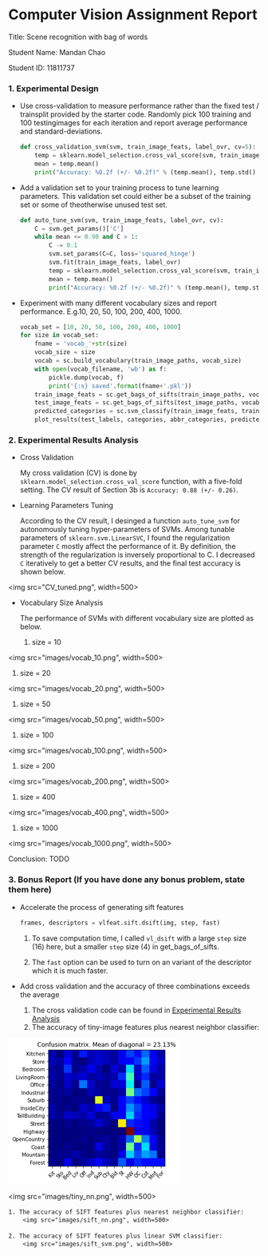 # Computer Vision Assignment Report

Title: Scene recognition with bag of words

Student Name: Mandan Chao

Student ID: 11811737

### 1. Experimental Design

- Use cross-validation to measure performance rather than the fixed test / trainsplit provided by the starter code. Randomly pick 100 training and 100 testingimages for each iteration and report average performance and standard-deviations.

    ```python
    def cross_validation_svm(svm, train_image_feats, label_ovr, cv=5):
        temp = sklearn.model_selection.cross_val_score(svm, train_image_feats, label_ovr, cv=cv)
        mean = temp.mean()
        print("Accuracy: %0.2f (+/- %0.2f)" % (temp.mean(), temp.std() * 2))
    ```

- Add a validation set to your training process to tune learning parameters. This validation set could either be a subset of the training set or some of theotherwise unused test set.

    ```python
    def auto_tune_svm(svm, train_image_feats, label_ovr, cv):
        C = svm.get_params()['C']
        while mean <= 0.90 and C > 1:
            C -= 0.1
            svm.set_params(C=C, loss='squared_hinge')
            svm.fit(train_image_feats, label_ovr)
            temp = sklearn.model_selection.cross_val_score(svm, train_image_feats, label_ovr, cv=cv)
            mean = temp.mean()
            print("Accuracy: %0.2f (+/- %0.2f)" % (temp.mean(), temp.std() * 2))
    ```

- Experiment with many different vocabulary sizes and report performance. E.g.10, 20, 50, 100, 200, 400, 1000.

    ```python
    vocab_set = [10, 20, 50, 100, 200, 400, 1000]
    for size in vocab_set:
        fname = 'vocab_'+str(size)
        vocab_size = size
        vocab = sc.build_vocabulary(train_image_paths, vocab_size)
        with open(vocab_filename, 'wb') as f:
            pickle.dump(vocab, f)
            print('{:s} saved'.format(fname+'.pkl'))
        train_image_feats = sc.get_bags_of_sifts(train_image_paths, vocab_filename)
        test_image_feats = sc.get_bags_of_sifts(test_image_paths, vocab_filename)
        predicted_categories = sc.svm_classify(train_image_feats, train_labels, test_image_feats)
        plot_results(test_labels, categories, abbr_categories, predicted_categories, fname+'.png')
    ```

### 2. Experimental Results Analysis

- Cross Validation

    My cross validation (CV) is done by `sklearn.model_selection.cross_val_score` function, with a five-fold setting. The CV result of Section 3b is `Accuracy: 0.88 (+/- 0.26)`.

- Learning Parameters Tuning

    According to the CV result, I desinged a function `auto_tune_svm` for autonomously tuning hyper-parameters of SVMs. Among tunable parameters of `sklearn.svm.LinearSVC`, I found the regularization parameter `C` mostly affect the performance of it. By definition, the strength of the regularization is inversely proportional to C. I decreased `C` iteratively to get a better CV results, and the final test accuracy is shown below.

<img src="CV_tuned.png", width=500>


- Vocabulary Size Analysis

    The performance of SVMs with different vocabulary size are plotted as below.

    1. size = 10
    
<img src="images/vocab_10.png", width=500>

1. size = 20
    
<img src="images/vocab_20.png", width=500>

1. size = 50

<img src="images/vocab_50.png", width=500>

1. size = 100

<img src="images/vocab_100.png", width=500>

1. size = 200

<img src="images/vocab_200.png", width=500>

1. size = 400

<img src="images/vocab_400.png", width=500>

1. size = 1000

<img src="images/vocab_1000.png", width=500>

Conclusion: TODO

### 3. Bonus Report (If you have done any bonus problem, state them here)

- Accelerate the process of generating sift features

    ```python
    frames, descriptors = vlfeat.sift.dsift(img, step, fast)
    ```
    1. To save computation time, I called `vl_dsift` with a large `step` size (16) here, but a smaller `step` size (4) in get_bags_of_sifts.

    1. The `fast` option can be used to turn on an variant of the descriptor which it is much faster.

- Add cross validation and the accuracy of three combinations exceeds the average

    1. The cross validation code can be found in [Experimental Results Analysis](#experimental-results-analysis)
    1. The accuracy of tiny-image features plus nearest neighbor classifier:

![tiny_nn](images/tiny_nn.png)

<img src="images/tiny_nn.png", width=500>
        
    1. The accuracy of SIFT features plus nearest neighbor classifier:
        <img src="images/sift_nn.png", width=500>

    2. The accuracy of SIFT features plus linear SVM classifier:
        <img src="images/sift_svm.png", width=500>


